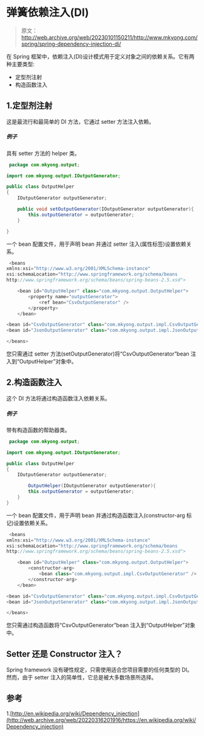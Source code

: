 # 弹簧依赖注入(DI)

> 原文：<http://web.archive.org/web/20230101150211/http://www.mkyong.com/spring/spring-dependency-injection-di/>

在 Spring 框架中，依赖注入(DI)设计模式用于定义对象之间的依赖关系。它有两种主要类型:

*   定型剂注射
*   构造函数注入

## 1.定型剂注射

这是最流行和最简单的 DI 方法，它通过 setter 方法注入依赖。

##### 例子

具有 setter 方法的 helper 类。

```java
 package com.mkyong.output;

import com.mkyong.output.IOutputGenerator;

public class OutputHelper
{
	IOutputGenerator outputGenerator;

	public void setOutputGenerator(IOutputGenerator outputGenerator){
		this.outputGenerator = outputGenerator;
	}

} 
```

一个 bean 配置文件，用于声明 bean 并通过 setter 注入(属性标签)设置依赖关系。

```java
 <beans 
xmlns:xsi="http://www.w3.org/2001/XMLSchema-instance"
xsi:schemaLocation="http://www.springframework.org/schema/beans
http://www.springframework.org/schema/beans/spring-beans-2.5.xsd">

	<bean id="OutputHelper" class="com.mkyong.output.OutputHelper">
		<property name="outputGenerator">
			<ref bean="CsvOutputGenerator" />
		</property>
	</bean>

<bean id="CsvOutputGenerator" class="com.mkyong.output.impl.CsvOutputGenerator" />
<bean id="JsonOutputGenerator" class="com.mkyong.output.impl.JsonOutputGenerator" />

</beans> 
```

您只需通过 setter 方法(setOutputGenerator)将“CsvOutputGenerator”bean 注入到“OutputHelper”对象中。

## 2.构造函数注入

这个 DI 方法将通过构造函数注入依赖关系。

##### 例子

带有构造函数的帮助器类。

```java
 package com.mkyong.output;

import com.mkyong.output.IOutputGenerator;

public class OutputHelper
{
	IOutputGenerator outputGenerator;

        OutputHelper(IOutputGenerator outputGenerator){
		this.outputGenerator = outputGenerator;
	}
} 
```

一个 bean 配置文件，用于声明 bean 并通过构造函数注入(constructor-arg 标记)设置依赖关系。

```java
 <beans 
xmlns:xsi="http://www.w3.org/2001/XMLSchema-instance"
xsi:schemaLocation="http://www.springframework.org/schema/beans
http://www.springframework.org/schema/beans/spring-beans-2.5.xsd">

	<bean id="OutputHelper" class="com.mkyong.output.OutputHelper">
		<constructor-arg>
			<bean class="com.mkyong.output.impl.CsvOutputGenerator" />
		</constructor-arg>
	</bean>

<bean id="CsvOutputGenerator" class="com.mkyong.output.impl.CsvOutputGenerator" />
<bean id="JsonOutputGenerator" class="com.mkyong.output.impl.JsonOutputGenerator" />

</beans> 
```

您只需通过构造函数将“CsvOutputGenerator”bean 注入到“OutputHelper”对象中。

## Setter 还是 Constructor 注入？

Spring framework 没有硬性规定，只需使用适合您项目需要的任何类型的 DI。然而，由于 setter 注入的简单性，它总是被大多数场景所选择。

## 参考

1.[http://en.wikipedia.org/wiki/Dependency_injection](http://web.archive.org/web/20220316201916/https://en.wikipedia.org/wiki/Dependency_injection)

<input type="hidden" id="mkyong-current-postId" value="3650">